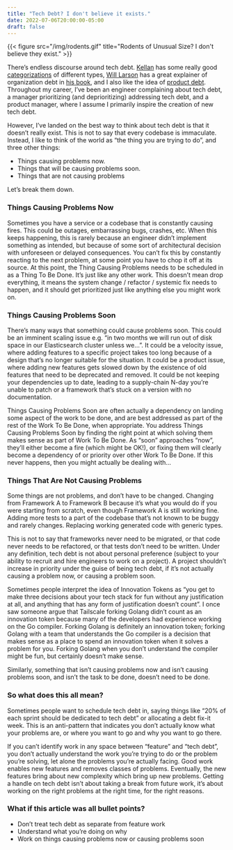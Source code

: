 ```yaml
---
title: "Tech Debt? I don't believe it exists."
date: 2022-07-06T20:00:00-05:00
draft: false
---
```


{{< figure src="/img/rodents.gif" title="Rodents of Unusual Size? I don't believe they exist." >}}

There’s endless discourse around tech debt. [Kellan][kellan] has some really
good [categorizations][kellan-debt] of different types, [Will
Larson][will-larsen] has a great explainer of organization debt in [his
book][elegant], and I also like the idea of [product debt][product-debt].
Throughout my career,  I’ve been an engineer complaining about tech debt, a
manager prioritizing (and deprioritizing) addressing tech debt, and a product
manager, where I assume I primarily inspire the creation of new tech debt.

However, I’ve landed on the best way to think about tech debt is that it doesn’t
really exist. This is not to say that every codebase is immaculate. Instead, I
like to think of the world as “the thing you are trying to do”, and three other
things:
* Things causing problems now.
* Things that will be causing problems soon.
* Things that are not causing problems

Let’s break them down.

### Things Causing Problems Now

Sometimes you have a service or a codebase that is constantly causing fires.
This could be outages, embarrassing bugs, crashes, etc. When this keeps
happening, this is rarely because an engineer didn’t implement something as
intended, but because of some sort of architectural decision with unforeseen or
delayed consequences. You can’t fix this by constantly reacting to the next
problem, at some point you have to chop it off at its source. At this point, the
Thing Causing Problems needs to be scheduled in as a Thing To Be Done. It’s just
like any other work. This doesn’t mean drop everything, it means the system
change / refactor / systemic fix needs to happen, and it should get prioritized
just like anything else you might work on.

### Things Causing Problems Soon

There’s many ways that something could cause problems soon. This could be an
imminent scaling issue e.g. “in two months we will run out of disk space in our
Elasticsearch cluster unless we…”. It could be a velocity issue, where adding
features to a specific project takes too long because of a design that’s no
longer suitable for the situation. It could be a product issue, where adding new
features gets slowed down by the existence of old features that need to be
deprecated and removed. It could be not keeping your dependencies up to date,
leading to a supply-chain N-day you’re unable to patch or a framework that’s
stuck on a version with no documentation.

Things Causing Problems Soon are often actually a dependency on landing some
aspect of the work to be done, and are best addressed as part of the rest of the
Work To Be Done, when appropriate. You address Things Causing Problems Soon by
finding the right point at which solving them makes sense as part of Work To Be
Done. As “soon” approaches “now”, they’ll either become a fire (which might be
OK!), or fixing them will clearly become a dependency of or priority over other
Work To Be Done. If this never happens, then you might actually be dealing with…

### Things That Are Not Causing Problems

Some things are not problems, and don’t have to be changed. Changing from
Framework A to Framework B because it’s what you would do if you were starting
from scratch, even though Framework A is still working fine. Adding more tests
to a part of the codebase that’s not known to be buggy and rarely changes.
Replacing working generated code with generic types.

This is not to say that frameworks never need to be migrated, or that code never
needs to be refactored, or that tests don’t need to be written. Under any
definition, tech debt is not about personal preference (subject to your ability
to recruit and hire engineers to work on a project). A project shouldn’t
increase in priority under the guise of being tech debt, if it’s not actually
causing a problem now, or causing a problem soon.

Sometimes people interpret the idea of Innovation Tokens as “you get to make
three decisions about your tech stack for fun without any justification at all,
and anything that has any form of justification doesn’t count”. I once saw
someone argue that Tailscale forking Golang didn’t count as an innovation token
because many of the developers had experience working on the Go compiler.
Forking Golang is definitely an innovation token; forking Golang with a team
that understands the Go compiler is a decision that makes sense as a place to
spend an innovation token when it solves a problem for you. Forking Golang when
you don’t understand the compiler might be fun, but certainly doesn’t make
sense.

Similarly, something that isn’t causing problems now and isn’t causing problems
soon, and isn’t the task to be done, doesn’t need to be done.

### So what does this all mean?

Sometimes people want to schedule tech debt in, saying things like “20% of each
sprint should be dedicated to tech debt” or allocating a debt fix-it week. This
is an anti-pattern that indicates you don’t actually know what your problems
are, or where you want to go and why you want to go there.

If you can’t identify work in any space between “feature” and “tech debt”, you
don’t actually understand the work you’re trying to do or the problem you’re
solving, let alone the problems you’re actually facing. Good work enables new
features and removes classes of problems. Eventually, the new features bring
about new complexity which bring up new problems. Getting a handle on tech debt
isn’t about taking a break from future work, it’s about working on the right
problems at the right time, for the right reasons.

### What if this article was all bullet points?

* Don’t treat tech debt as separate from feature work
* Understand what you’re doing on why
* Work on things causing problems now or causing problems soon

[kellan]: https://kellanem.com
[kellan-debt]: https://kellanem.com/notes/towards-an-understanding-of-technical-debt
[will-larsen]: https://lethain.com/
[elegant]: https://press.stripe.com/an-elegant-puzzle
[product-debt]: https://andrewchen.com/product-design-debt-versus-technical-debt/

